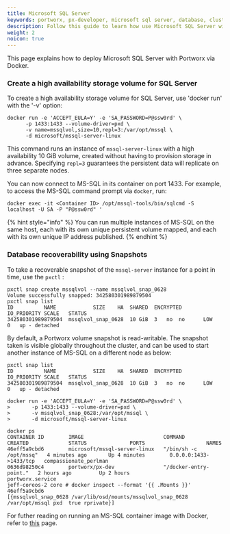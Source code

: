 ```yaml
---
title: Microsoft SQL Server
keywords: portworx, px-developer, microsoft sql server, database, cluster, storage
description: Follow this guide to learn how use Microsoft SQL Server with Portworx.
weight: 2
noicon: true
---
```



This page explains how to deploy Microsoft SQL Server with Portworx via Docker.

### Create a high availability storage volume for SQL Server
To create a high availability storage volume for SQL Server, use 'docker run' with the '-v' option:

```text
docker run -e 'ACCEPT_EULA=Y' -e 'SA_PASSWORD=P@ssw0rd' \
      -p 1433:1433 --volume-driver=pxd \
      -v name=mssqlvol,size=10,repl=3:/var/opt/mssql \
      -d microsoft/mssql-server-linux
```

This command runs an instance of `mssql-server-linux` with a high availability 10 GiB volume, created without having to provision storage in advance. Specifying `repl=3` guarantees the persistent data will replicate on three separate nodes.

You can now connect to MS-SQL in its container on port 1433. For example, to access the MS-SQL command prompt via `docker`, run:

```text
docker exec -it <Container ID> /opt/mssql-tools/bin/sqlcmd -S localhost -U SA -P "P@ssw0rd" '
```

{% hint style="info" %}
You can run multiple instances of MS-SQL on the same host, each with its own unique persistent volume mapped, and each with its own unique IP address published.
{% endhint %}

### Database recoverability using Snapshots

To take a recoverable snapshot of the `mssql-server` instance for a point in time, use the `pxctl` :

```text
pxctl snap create mssqlvol --name mssqlvol_snap_0628
Volume successfully snapped: 342580301989879504
pxctl snap list
ID			NAME			SIZE	HA	SHARED	ENCRYPTED	IO_PRIORITY	SCALE	STATUS
342580301989879504	mssqlvol_snap_0628	10 GiB	3	no	no		LOW		0	up - detached
```

By default, a Portworx volume snapshot is read-writable. The snapshot taken is visible globally throughout the cluster, and can be used to start another instance of MS-SQL on a different node as below:

```text
pxctl snap list
ID			NAME			SIZE	HA	SHARED	ENCRYPTED	IO_PRIORITY	SCALE	STATUS
342580301989879504	mssqlvol_snap_0628	10 GiB	3	no	no		LOW		0	up - detached

docker run -e 'ACCEPT_EULA=Y' -e 'SA_PASSWORD=P@ssw0rd' \
>       -p 1433:1433 --volume-driver=pxd \
>       -v mssqlvol_snap_0628:/var/opt/mssql \
>       -d microsoft/mssql-server-linux

docker ps
CONTAINER ID        IMAGE                          COMMAND                  CREATED             STATUS              PORTS                    NAMES
46eff5a9cbd6        microsoft/mssql-server-linux   "/bin/sh -c /opt/mssq"   4 minutes ago       Up 4 minutes        0.0.0.0:1433->1433/tcp   compassionate_perlman
0636d98250c4        portworx/px-dev                "/docker-entry-point."   2 hours ago         Up 2 hours                                   portworx.service
jeff-coreos-2 core # docker inspect --format '{{ .Mounts }}' 46eff5a9cbd6
[{mssqlvol_snap_0628 /var/lib/osd/mounts/mssqlvol_snap_0628 /var/opt/mssql pxd  true rprivate}]
```

For futher reading on running an MS-SQL container image with Docker, refer to [this](https://docs.microsoft.com/en-us/sql/linux/quickstart-install-connect-docker?view=sql-server-linux-2017#a-idpersista-persist-your-data) page.

